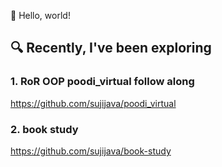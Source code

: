 👋 Hello, world!

## 🔍 Recently, I've been exploring
### 1. RoR OOP poodi_virtual follow along
https://github.com/sujijava/poodi_virtual
### 2. book study 
https://github.com/sujijava/book-study
